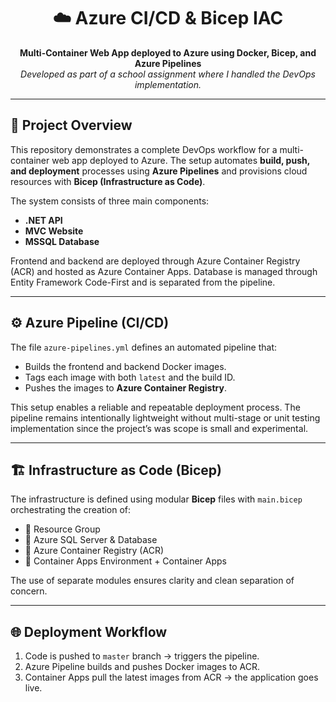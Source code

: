<h1 align="center">☁️ Azure CI/CD & Bicep IAC</h1>

<p align="center">
  <strong>Multi-Container Web App deployed to Azure using Docker, Bicep, and Azure Pipelines</strong><br>
  <em>Developed as part of a school assignment where I handled the DevOps implementation.</em>
</p>

---

<h2>📘 Project Overview</h2>

<p>
This repository demonstrates a complete DevOps workflow for a multi-container web app deployed to Azure.
The setup automates <strong>build, push, and deployment</strong> processes using <strong>Azure Pipelines</strong> and provisions cloud resources with <strong>Bicep (Infrastructure as Code)</strong>.
</p>

<p>
The system consists of three main components:
<ul>
  <li><strong>.NET API</strong></li>
  <li><strong>MVC Website</strong></li>
  <li><strong>MSSQL Database</strong></li>
</ul>
Frontend and backend are deployed through Azure Container Registry (ACR) and hosted as Azure Container Apps.
Database is managed through Entity Framework Code-First and is separated from the pipeline.
</p>

---

<h2>⚙️ Azure Pipeline (CI/CD)</h2>

<p>
The file <code>azure-pipelines.yml</code> defines an automated pipeline that:
</p>

<ul>
  <li>Builds the frontend and backend Docker images.</li>
  <li>Tags each image with both <code>latest</code> and the build ID.</li>
  <li>Pushes the images to <strong>Azure Container Registry</strong>.</li>
</ul>

<p>
This setup enables a reliable and repeatable deployment process. The pipeline remains intentionally lightweight without multi-stage or unit testing implementation since the project’s was scope is small and experimental.
</p>

---

<h2>🏗️ Infrastructure as Code (Bicep)</h2>

<p>
The infrastructure is defined using modular <strong>Bicep</strong> files with <code>main.bicep</code> orchestrating the creation of:
</p>

<ul>
  <li>🧱 Resource Group</li>
  <li>💾 Azure SQL Server & Database</li>
  <li>🐋 Azure Container Registry (ACR)</li>
  <li>🚀 Container Apps Environment + Container Apps</li>
</ul>

<p>
The use of separate modules ensures clarity and clean separation of concern.
</p>

---

<h2>🌐 Deployment Workflow</h2>

<ol>
  <li>Code is pushed to <code>master</code> branch → triggers the pipeline.</li>
  <li>Azure Pipeline builds and pushes Docker images to ACR.</li>
  <li>Container Apps pull the latest images from ACR → the application goes live.</li>
</ol>
